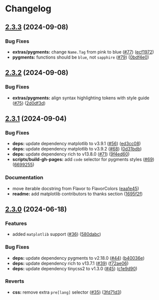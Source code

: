 # Changelog

## [2.3.3](https://github.com/catppuccin/python/compare/v2.3.2...v2.3.3) (2024-09-08)


### Bug Fixes

* **extras/pygments:** change `Name.Tag` from pink to blue ([#77](https://github.com/catppuccin/python/issues/77)) ([ecf1972](https://github.com/catppuccin/python/commit/ecf19729cbc53695db1fe3b0d0dfea5e5d84879e))
* **pygments:** functions should be `blue`, not `sapphire` ([#79](https://github.com/catppuccin/python/issues/79)) ([0bdf4e0](https://github.com/catppuccin/python/commit/0bdf4e025e960af010b79374c3a38caf53d372a4))

## [2.3.2](https://github.com/catppuccin/python/compare/v2.3.1...v2.3.2) (2024-09-08)


### Bug Fixes

* **extras/pygments:** align syntax highlighting tokens with style guide ([#75](https://github.com/catppuccin/python/issues/75)) ([2d0df3d](https://github.com/catppuccin/python/commit/2d0df3d746a9f6797c9e7b095cdf58ee41f56c72))

## [2.3.1](https://github.com/catppuccin/python/compare/v2.3.0...v2.3.1) (2024-09-04)


### Bug Fixes

* **deps:** update dependency matplotlib to v3.9.1 ([#56](https://github.com/catppuccin/python/issues/56)) ([ed3cc08](https://github.com/catppuccin/python/commit/ed3cc0849fec8948b3beed8bebce3d3387b198d0))
* **deps:** update dependency matplotlib to v3.9.2 ([#68](https://github.com/catppuccin/python/issues/68)) ([0d31bdb](https://github.com/catppuccin/python/commit/0d31bdbacaa5dc80073c317dd5105f6234f8016b))
* **deps:** update dependency rich to v13.8.0 ([#71](https://github.com/catppuccin/python/issues/71)) ([9f4ed60](https://github.com/catppuccin/python/commit/9f4ed60a81b316b2941f372669557b499f7a173f))
* **scripts/build-gh-pages:** add `code` selector for pygments styles ([#69](https://github.com/catppuccin/python/issues/69)) ([6699255](https://github.com/catppuccin/python/commit/6699255f59669cd044189c55afd141eba39c591a))


### Documentation

* move iterable docstring from Flavor to FlavorColors ([eaa1e45](https://github.com/catppuccin/python/commit/eaa1e459f64042c51a9fe2d19afb13eb7922cc2d))
* **readme:** add matplotlib contributors to thanks section ([1695f2f](https://github.com/catppuccin/python/commit/1695f2f47457d677836ba9c91134c7742cbb5981))

## [2.3.0](https://github.com/catppuccin/python/compare/v2.2.0...v2.3.0) (2024-06-18)


### Features

* added `matplotlib` support ([#36](https://github.com/catppuccin/python/issues/36)) ([580dabc](https://github.com/catppuccin/python/commit/580dabc3e3c15d9e3043430c100fb867f9847614))


### Bug Fixes

* **deps:** update dependency pygments to v2.18.0 ([#44](https://github.com/catppuccin/python/issues/44)) ([b40036e](https://github.com/catppuccin/python/commit/b40036e78929b965a90fabc728ea7da4e8e2beeb))
* **deps:** update dependency rich to v13.7.1 ([#39](https://github.com/catppuccin/python/issues/39)) ([f72ae06](https://github.com/catppuccin/python/commit/f72ae06336b0173fa525d2f93843216e87628673))
* **deps:** update dependency tinycss2 to v1.3.0 ([#45](https://github.com/catppuccin/python/issues/45)) ([c1e9d90](https://github.com/catppuccin/python/commit/c1e9d90229684944126abdaa8dac226625ec583e))


### Reverts

* **css:** remove extra `pre[lang]` selector ([#35](https://github.com/catppuccin/python/issues/35)) ([3fd71d3](https://github.com/catppuccin/python/commit/3fd71d31409f901a9c8048d57689a681a50baa12))

